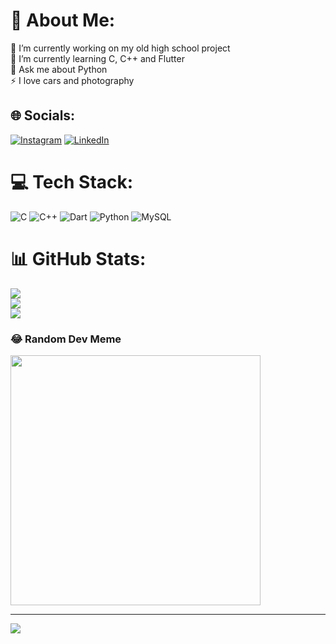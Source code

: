 # 💫 About Me:
🔭 I’m currently working on my old high school project<br>🌱 I’m currently learning C, C++ and Flutter<br>💬 Ask me about Python<br>⚡ I love cars and photography 


## 🌐 Socials:
[![Instagram](https://img.shields.io/badge/Instagram-%23E4405F.svg?logo=Instagram&logoColor=white)](https://instagram.com/mintnchocochip) [![LinkedIn](https://img.shields.io/badge/LinkedIn-%230077B5.svg?logo=linkedin&logoColor=white)](https://linkedin.com/in/mani-sathi) 

# 💻 Tech Stack:
![C](https://img.shields.io/badge/c-%2300599C.svg?style=for-the-badge&logo=c&logoColor=white) ![C++](https://img.shields.io/badge/c++-%2300599C.svg?style=for-the-badge&logo=c%2B%2B&logoColor=white) ![Dart](https://img.shields.io/badge/dart-%230175C2.svg?style=for-the-badge&logo=dart&logoColor=white) ![Python](https://img.shields.io/badge/python-3670A0?style=for-the-badge&logo=python&logoColor=ffdd54) ![MySQL](https://img.shields.io/badge/mysql-%2300000f.svg?style=for-the-badge&logo=mysql&logoColor=white)
# 📊 GitHub Stats:
![](https://github-readme-stats.vercel.app/api?username=mintnchocochip&theme=gotham&hide_border=false&include_all_commits=true&count_private=false)<br/>
![](https://github-readme-streak-stats.herokuapp.com/?user=mintnchocochip&theme=gotham&hide_border=false)<br/>
![](https://github-readme-stats.vercel.app/api/top-langs/?username=mintnchocochip&theme=gotham&hide_border=false&include_all_commits=true&count_private=false&layout=compact)

### 😂 Random Dev Meme
<img src='https://randommeme-five.vercel.app/' style="height: 400px;"/>

---
[![](https://visitcount.itsvg.in/api?id=mintnchocochip&icon=0&color=0)](https://visitcount.itsvg.in)

<!-- Proudly created with GPRM ( https://gprm.itsvg.in ) -->
